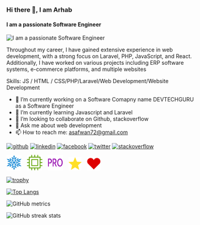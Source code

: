 ### Hi there 👋, I am Arhab
#### I am a passionate Software Engineer
![I am a passionate Software Engineer](https://media.licdn.com/dms/image/D5616AQFmgfp1e-bypQ/profile-displaybackgroundimage-shrink_350_1400/0/1685940644630?e=1707350400&v=beta&t=Masv1b9znlV3ZoRyAxk6AQZR0_0CXE8WfTwLxzF1aBk)

Throughout my career, I have gained extensive experience in web development, with a strong focus on Laravel, PHP, JavaScript, and React. Additionally, I have worked on various projects including ERP software systems, e-commerce platforms, and multiple websites 

Skills:  JS / HTML / CSS/PHP/Laravel/Web Development/Website Development

- 🔭 I’m currently working on a Software Comapny name DEVTECHGURU as a Software Engineer 
- 🌱 I’m currently learning Javascript and Laravel 
- 👯 I’m looking to collaborate on Github, stackoverflow 
- 💬 Ask me about web development 
- 📫 How to reach me: asafwan72@gmail.com 


[<img src='https://cdn.jsdelivr.net/npm/simple-icons@3.0.1/icons/github.svg' alt='github' height='40'>](https://github.com/ArhabSafwan)  [<img src='https://cdn.jsdelivr.net/npm/simple-icons@3.0.1/icons/linkedin.svg' alt='linkedin' height='40'>](https://www.linkedin.com/in/ArhabSafwan/)  [<img src='https://cdn.jsdelivr.net/npm/simple-icons@3.0.1/icons/facebook.svg' alt='facebook' height='40'>](https://www.facebook.com/ArhabSafwan)  [<img src='https://cdn.jsdelivr.net/npm/simple-icons@3.0.1/icons/twitter.svg' alt='twitter' height='40'>](https://twitter.com/ArhabSafwan)  [<img src='https://cdn.jsdelivr.net/npm/simple-icons@3.0.1/icons/stackoverflow.svg' alt='stackoverflow' height='40'>](https://stackoverflow.com/users/arhab-safwan)  

<a href='https://archiveprogram.github.com/'><img src='https://raw.githubusercontent.com/acervenky/animated-github-badges/master/assets/acbadge.gif' width='40' height='40'></a> <a href='https://docs.github.com/en/developers'><img src='https://raw.githubusercontent.com/acervenky/animated-github-badges/master/assets/devbadge.gif' width='40' height='40'></a> <a href='https://github.com/pricing'><img src='https://raw.githubusercontent.com/acervenky/animated-github-badges/master/assets/pro.gif' width='40' height='40'></a> <a href='https://stars.github.com/'><img src='https://raw.githubusercontent.com/acervenky/animated-github-badges/master/assets/starbadge.gif' width='35' height='35'></a> <a href='https://docs.github.com/en/github/supporting-the-open-source-community-with-github-sponsors'><img src='https://raw.githubusercontent.com/acervenky/animated-github-badges/master/assets/sponsorbadge.gif' width='35' height='35'></a> 

[![trophy](https://github-profile-trophy.vercel.app/?username=ArhabSafwan)](https://github.com/ryo-ma/github-profile-trophy)

[![Top Langs](https://github-readme-stats.vercel.app/api/top-langs/?username=ArhabSafwan)](https://github.com/anuraghazra/github-readme-stats)

![GitHub metrics](https://metrics.lecoq.io/ArhabSafwan)  

![GitHub streak stats](https://streak-stats.demolab.com/?user=ArhabSafwan)  

